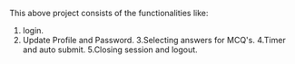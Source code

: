This above project consists of the functionalities like:
1. login.
2. Update Profile and Password.
3.Selecting answers for MCQ's.
4.Timer and auto submit.
5.Closing session and logout.
